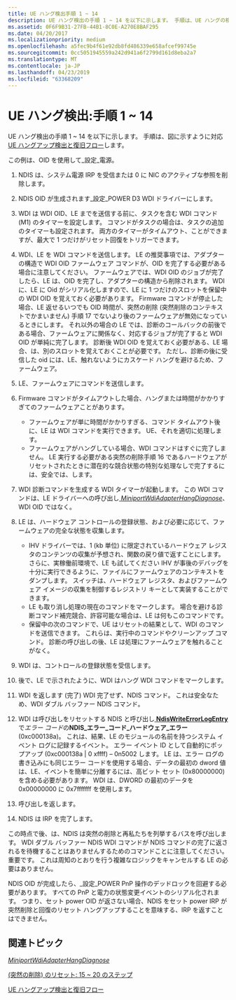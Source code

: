 ```yaml
---
title: UE ハング検出手順 1 ~ 14
description: UE ハング検出の手順 1 ~ 14 を以下に示します。 手順は、UE ハングの検出と回復のフローの図に対応します。
ms.assetid: 0F6F9B31-27FB-44B1-8C0E-A270E8BAF295
ms.date: 04/20/2017
ms.localizationpriority: medium
ms.openlocfilehash: a5fec9b4f61e92db8fd486339e658afcef99745e
ms.sourcegitcommit: 0cc5051945559a242d941a6f2799d161d8eba2a7
ms.translationtype: MT
ms.contentlocale: ja-JP
ms.lasthandoff: 04/23/2019
ms.locfileid: "63368209"
---
```

# <a name="ue-hang-detection-steps-1-14"></a>UE ハング検出:手順 1 ~ 14


UE ハング検出の手順 1 ~ 14 を以下に示します。 手順は、図に示すように対応[UE ハングアップ検出と復旧フロー](wdi-ue-hang-detection-and-recovery-flow.md)します。

この例は、OID を使用して\_設定\_電源。

1.  NDIS は、システム電源 IRP を受信または 0 に NIC のアクティブな参照を削除します。
2.  NDIS OID が生成されます\_設定\_POWER D3 WDI ドライバーにします。
3.  WDI は WDI OID、LE までを送信する前に、タスクを含む WDI コマンド (M1) のタイマーを設定します。 コマンドがタスクの場合は、タスクの追加のタイマーも設定されます。 両方のタイマーがタイムアウト、ことができますが、最大で 1 つだけがリセット回復をトリガーできます。
4.  WDI、LE を WDI コマンドを送信します。 LE の推奨事項では、アダプターの構造で WDI OID ファームウェア コマンドが、OID を完了する必要がある場合に注意してください。 ファームウェアでは、WDI OID のジョブが完了したら、LE は、OID を完了し、アダプターの構造から削除されます。 WDI に、LE に Oid がシリアル化しますので、LE に 1 つだけのスロットを保留中の WDI OID を覚えておく必要があります。 Firmware コマンドが停止した場合、LE 返せるいつでも OID 時間が、突然の削除 (突然削除のコンテキストでかまいません) 手順 17 でないより後のファームウェアが無効になっているときにします。 それ以外の場合の LE では、診断のコールバックの前後である場合、ファームウェアに関係なく、対応するジョブが完了すると WDI OID が単純に完了します。 診断後 WDI OID を覚えておく必要がある、LE 場合、は、別のスロットを覚えておくことが必要です。 ただし、診断の後に受信した oid には、LE、触れないようにカスケード ハングを避けるため、ファームウェア。
5.  LE、ファームウェアにコマンドを送信します。
6.  Firmware コマンドがタイムアウトした場合、ハングまたは時間がかかりすぎてのファームウェアことがあります。
    -   ファームウェアが単に時間がかかりすぎる、コマンド タイムアウト後に、LE は WDI コマンドを実行できます。 UE、それを適切に処理します。
    -   ファームウェアがハングしている場合、WDI コマンドはすぐに完了しません。 LE 実行する必要がある突然の削除手順 16 であるハードウェアがリセットされたときに潜在的な競合状態の特別な処理なしで完了するには、安全では、します。

7.  WDI 診断コマンドを生成する WDI タイマーが起動します。 この WDI コマンドは、LE ドライバーへの呼び出し[ *MiniportWdiAdapterHangDiagnose*](https://msdn.microsoft.com/library/windows/hardware/mt297558)、WDI OID ではなく。
8.  LE は、ハードウェア コントロールの登録状態、および必要に応じて、ファームウェアの完全な状態を収集します。
    -   IHV ドライバーでは、1 (kb 単位) に限定されているハードウェア レジスタのコンテンツの収集が予想され、関数の戻り値で返すことにします。 さらに、実稼働前環境で、LE も試してください IHV が事後のデバッグを十分に実行できるように、ファイルにファームウェアのコンテキストをダンプします。 スイッチは、ハードウェア レジスタ、およびファームウェア イメージの収集を制御するレジストリ キーとして実装することができます。
    -   LE も取り消し処理の現在のコマンドをマークします。 場合を避ける診断コマンド補完競合、許容可能な場合は、LE は何もこのコマンドです。
    -   保留中の次のコマンドで、UE はリセットの結果として、WDI のコマンドを送信できます。 これらは、実行中のコマンドやクリーンアップ コマンド。 診断の呼び出しの後、LE は処理にファームウェアを触れることがなく。

9.  WDI は、コントロールの登録状態を受信します。
10. 後で、LE で示されたように、WDI はハング WDI コマンドをマークします。
11. WDI を返します (完了) WDI 完了せず、NDIS コマンド。 これは安全なため、WDI ダブル バッファー NDIS コマンド。
12. WDI は呼び出しをリセットする NDIS と呼び出し[ **NdisWriteErrorLogEntry** ](https://msdn.microsoft.com/library/windows/hardware/ff564663)で*エラー コード*の**NDIS\_エラー\_コード\_ハードウェア\_エラー** (0xc000138a)。 これは、結果、LE のモジュールの名前を持つシステム イベント ログに記録するイベント。 エラー イベント ID として自動的にポップアップ (0xc000138a | 0 xffff) – 0n5002 します。 LE は、エラー ログの書き込みにも同じエラー コードを使用する場合、データの最初の dword 値は、LE、イベントを簡単に分離するには、高ビット セット (0x80000000) を含める必要があります。 WDI は、DWORD の最初のデータを 0x00000000 に 0x7fffffff を使用します。
13. 呼び出しを返します。
14. NDIS は IRP を完了します。

この時点で後、は、NDIS は突然の削除と再私たちを列挙するバスを呼び出します。 WDI ダブル バッファー NDIS WDI コマンドが NDIS コマンドの完了に返されるを待機することはありませんするためのコマンドことに注意してください。 重要です。 これは周知のとおりを行う複雑なロジックをキャンセルする LE の必要はありません。

NDIS OID が完成したら、\_設定\_POWER PnP 操作のデッドロックを回避する必要があります。 すべての PnP と電力の状態変更イベントのシリアル化されます。 つまり、セット power OID が返さない場合、NDIS をセット power IRP が突然削除と回復のリセット ハングアップすることを意味する、IRP を返すことはできません。

## <a name="related-topics"></a>関連トピック


[*MiniportWdiAdapterHangDiagnose*](https://msdn.microsoft.com/library/windows/hardware/mt297558)

[(突然の削除) のリセット: 15 ~ 20 のステップ](wdi-reset--surprise-remove---steps-15-20.md)

[UE ハングアップ検出と復旧フロー](wdi-ue-hang-detection-and-recovery-flow.md)

 

 







